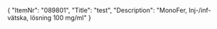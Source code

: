 {
  "ItemNr": "089801",
  "Title": "test",
  "Description": "MonoFer, Inj-/inf-vätska, lösning 100 mg/ml"
}